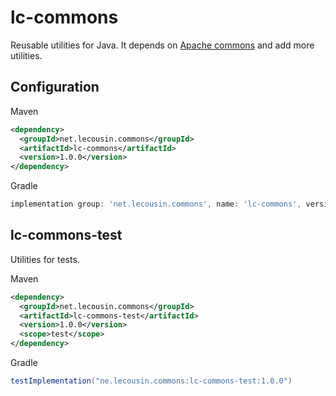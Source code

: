 # lc-commons

Reusable utilities for Java.
It depends on [Apache commons](https://commons.apache.org/) and add more utilities.

## Configuration

Maven
```xml
<dependency>
  <groupId>net.lecousin.commons</groupId>
  <artifactId>lc-commons</artifactId>
  <version>1.0.0</version>
</dependency>
```

Gradle
```groovy
implementation group: 'net.lecousin.commons', name: 'lc-commons', version: '1.0.0'
```

## lc-commons-test

Utilities for tests.

Maven
```xml
<dependency>
  <groupId>net.lecousin.commons</groupId>
  <artifactId>lc-commons-test</artifactId>
  <version>1.0.0</version>
  <scope>test</scope>
</dependency>
```

Gradle
```groovy
testImplementation("ne.lecousin.commons:lc-commons-test:1.0.0")
```
